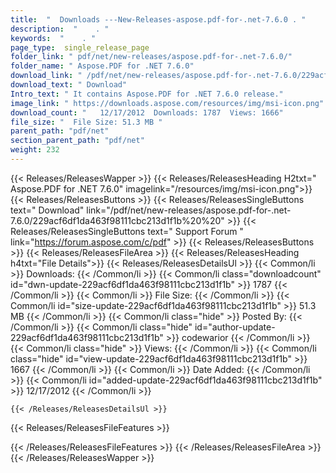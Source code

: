 ```yaml
---
title:  "  Downloads ---New-Releases-aspose.pdf-for-.net-7.6.0 . " 
description:  "    . " 
keywords:  "    . " 
page_type:  single_release_page
folder_link: " pdf/net/new-releases/aspose.pdf-for-.net-7.6.0/"
folder_name: " Aspose.PDF for .NET 7.6.0"
download_link: " /pdf/net/new-releases/aspose.pdf-for-.net-7.6.0/229acf6df1da463f98111cbc213d1f1b"
download_text: " Download"
Intro_text: " It contains Aspose.PDF for .NET 7.6.0 release."
image_link: " https://downloads.aspose.com/resources/img/msi-icon.png"
download_count: "   12/17/2012  Downloads: 1787  Views: 1666"
file_size: "  File Size: 51.3 MB "
parent_path: "pdf/net"
section_parent_path: "pdf/net"
weight: 232 
---
```


{{< Releases/ReleasesWapper >}}
  {{< Releases/ReleasesHeading H2txt=" Aspose.PDF for .NET 7.6.0" imagelink="/resources/img/msi-icon.png">}}
  {{< Releases/ReleasesButtons >}}
    {{< Releases/ReleasesSingleButtons text=" Download" link="/pdf/net/new-releases/aspose.pdf-for-.net-7.6.0/229acf6df1da463f98111cbc213d1f1b%20%20" >}}
    {{< Releases/ReleasesSingleButtons text=" Support Forum " link="https://forum.aspose.com/c/pdf" >}}
  {{< Releases/ReleasesButtons >}}
  {{< Releases/ReleasesFileArea >}}
    {{< Releases/ReleasesHeading h4txt="File Details">}}
    {{< Releases/ReleasesDetailsUl >}}
            {{< Common/li  >}} Downloads: {{< /Common/li >}} 
      {{< Common/li class="downloadcount" id="dwn-update-229acf6df1da463f98111cbc213d1f1b" >}} 1787 {{< /Common/li >}} 
      {{< Common/li  >}} File Size: {{< /Common/li >}} 
      {{< Common/li id="size-update-229acf6df1da463f98111cbc213d1f1b" >}} 51.3 MB {{< /Common/li >}} 
      {{< Common/li  class="hide" >}} Posted By: {{< /Common/li >}} 
      {{< Common/li class="hide" id="author-update-229acf6df1da463f98111cbc213d1f1b" >}} codewarior {{< /Common/li >}} 
      {{< Common/li class="hide"  >}} Views: {{< /Common/li >}} 
      {{< Common/li class="hide" id="view-update-229acf6df1da463f98111cbc213d1f1b" >}} 1667 {{< /Common/li >}} 
      {{< Common/li  >}} Date Added: {{< /Common/li >}} 
      {{< Common/li id="added-update-229acf6df1da463f98111cbc213d1f1b" >}} 12/17/2012 {{< /Common/li >}} 

    {{< /Releases/ReleasesDetailsUl >}}

  {{< Releases/ReleasesFileFeatures >}}
      
  {{< /Releases/ReleasesFileFeatures >}}
 {{< /Releases/ReleasesFileArea >}}
{{< /Releases/ReleasesWapper >}}


